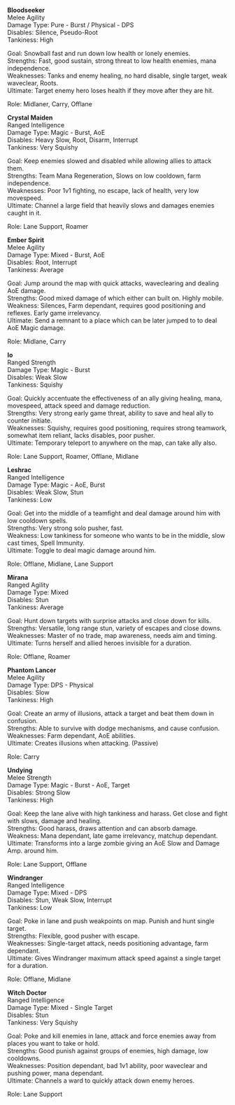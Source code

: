 **Bloodseeker**  
Melee Agility  
Damage Type: Pure - Burst / Physical - DPS  
Disables: Silence, Pseudo-Root  
Tankiness: High  

Goal: Snowball fast and run down low health or lonely enemies.  
Strengths: Fast, good sustain, strong threat to low health enemies, mana independence.  
Weaknesses: Tanks and enemy healing, no hard disable, single target, weak waveclear, Roots.  
Ultimate: Target enemy hero loses health if they move after they are hit.  

Role: Midlaner, Carry, Offlane

**Crystal Maiden**  
Ranged Intelligence  
Damage Type: Magic - Burst, AoE  
Disables: Heavy Slow, Root, Disarm, Interrupt  
Tankiness: Very Squishy  

Goal: Keep enemies slowed and disabled while allowing allies to attack them.  
Strengths: Team Mana Regeneration, Slows on low cooldown, farm independence.  
Weaknesses: Poor 1v1 fighting, no escape, lack of health, very low movespeed.  
Ultimate: Channel a large field that heavily slows and damages enemies caught in it.  

Role: Lane Support, Roamer

**Ember Spirit**  
Melee Agility  
Damage Type: Mixed - Burst, AoE  
Disables: Root, Interrupt  
Tankiness: Average  

Goal: Jump around the map with quick attacks, waveclearing and dealing AoE damage.  
Strengths: Good mixed damage of which either can built on. Highly mobile.  
Weakness: Silences, Farm dependant, requires good positioning and reflexes. Early game irrelevancy.  
Ultimate: Send a remnant to a place which can be later jumped to to deal AoE Magic damage.  

Role: Midlane, Carry

**Io**  
Ranged Strength  
Damage Type: Magic - Burst  
Disables: Weak Slow  
Tankiness: Squishy  

Goal: Quickly accentuate the effectiveness of an ally giving healing, mana, movespeed, attack speed and damage reduction.  
Strengths: Very strong early game threat, ability to save and heal ally to counter initiate.  
Weaknesses: Squishy, requires good positioning, requires strong teamwork, somewhat item reliant, lacks disables, poor pusher.  
Ultimate: Temporary teleport to anywhere on the map, can take ally also.  

Role: Lane Support, Roamer, Offlane, Midlane

**Leshrac**  
Ranged Intelligence  
Damage Type: Magic - AoE, Burst  
Disables: Weak Slow, Stun  
Tankiness: Low  

Goal: Get into the middle of a teamfight and deal damage around him with low cooldown spells.  
Strengths: Very strong solo pusher, fast.  
Weakness: Low tankiness for someone who wants to be in the middle, slow cast times, Spell Immunity.  
Ultimate: Toggle to deal magic damage around him.  

Role: Offlane, Midlane, Lane Support

**Mirana**  
Ranged Agility  
Damage Type: Mixed  
Disables: Stun  
Tankiness: Average  

Goal: Hunt down targets with surprise attacks and close down for kills.  
Strengths: Versatile, long range stun, variety of escapes and close downs.  
Weaknesses: Master of no trade, map awareness, needs aim and timing.  
Ultimate: Turns herself and allied heroes invisible for a duration.  

Role: Offlane, Roamer

**Phantom Lancer**  
Melee Agility  
Damage Type: DPS - Physical  
Disables: Slow  
Tankiness: High  

Goal: Create an army of illusions, attack a target and beat them down in confusion.  
Strengths: Able to survive with dodge mechanisms, and cause confusion.  
Weaknesses: Farm dependant, AoE abilities.  
Ultimate: Creates illusions when attacking. (Passive)  

Role: Carry

**Undying**  
Melee Strength  
Damage Type: Magic - Burst - AoE, Target  
Disables: Strong Slow  
Tankiness: High  

Goal: Keep the lane alive with high tankiness and harass. Get close and fight with slows, damage and healing.  
Strengths: Good harass, draws attention and can absorb damage.  
Weakness: Mana dependant, late game irrelevancy, matchup dependant.  
Ultimate:  Transforms into a large zombie giving an AoE Slow and Damage Amp. around him.  

Role: Lane Support, Offlane

**Windranger**  
Ranged Intelligence  
Damage Type: Mixed - DPS  
Disables: Stun, Weak Slow, Interrupt  
Tankiness: Low  

Goal: Poke in lane and push weakpoints on map. Punish and hunt single target.  
Strengths: Flexible, good pusher with escape.   
Weaknesses: Single-target attack, needs positioning advantage, farm dependant.  
Ultimate: Gives Windranger maximum attack speed against a single target for a duration.  

Role: Offlane, Midlane

**Witch Doctor**  
Ranged Intelligence  
Damage Type: Mixed - Single Target  
Disables: Stun  
Tankiness: Very Squishy  

Goal: Poke and kill enemies in lane, attack and force enemies away from places you want to take or hold.  
Strengths: Good punish against groups of enemies, high damage, low cooldowns.  
Weaknesses: Position dependant, bad 1v1 ability, poor waveclear and pushing power, mana dependant.  
Ultimate: Channels a ward to quickly attack down enemy heroes.  

Role: Lane Support
